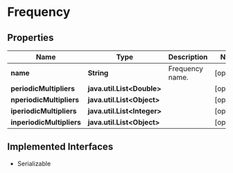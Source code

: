

# Frequency


## Properties

Name | Type | Description | Notes
------------ | ------------- | ------------- | -------------
**name** | **String** | Frequency name. |  [optional]
**periodicMultipliers** | **java.util.List&lt;Double&gt;** |  |  [optional]
**nperiodicMultipliers** | **java.util.List&lt;Object&gt;** |  |  [optional]
**iperiodicMultipliers** | **java.util.List&lt;Integer&gt;** |  |  [optional]
**inperiodicMultipliers** | **java.util.List&lt;Object&gt;** |  |  [optional]


## Implemented Interfaces

* Serializable



